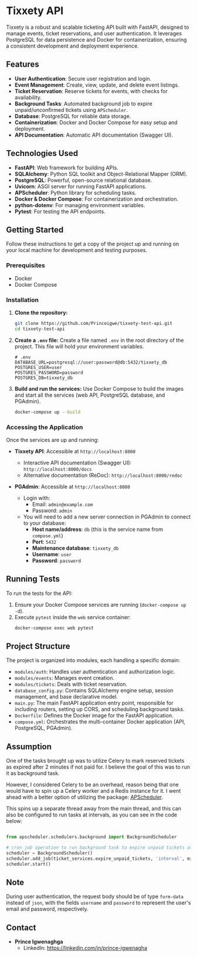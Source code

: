 # Tixxety API

Tixxety is a robust and scalable ticketing API built with FastAPI, designed to manage events, ticket reservations, and user authentication. It leverages PostgreSQL for data persistence and Docker for containerization, ensuring a consistent development and deployment experience.

## Features

*   **User Authentication**: Secure user registration and login.
*   **Event Management**: Create, view, update, and delete event listings.
*   **Ticket Reservation**: Reserve tickets for events, with checks for availability.
*   **Background Tasks**: Automated background job to expire unpaid/unconfirmed tickets using `APScheduler`.
*   **Database**: PostgreSQL for reliable data storage.
*   **Containerization**: Docker and Docker Compose for easy setup and deployment.
*   **API Documentation**: Automatic API documentation (Swagger UI).

## Technologies Used

*   **FastAPI**: Web framework for building APIs.
*   **SQLAlchemy**: Python SQL toolkit and Object-Relational Mapper (ORM).
*   **PostgreSQL**: Powerful, open-source relational database.
*   **Uvicorn**: ASGI server for running FastAPI applications.
*   **APScheduler**: Python library for scheduling tasks.
*   **Docker & Docker Compose**: For containerization and orchestration.
*   **python-dotenv**: For managing environment variables.
*   **Pytest**: For testing the API endpoints.

## Getting Started

Follow these instructions to get a copy of the project up and running on your local machine for development and testing purposes.

### Prerequisites

*   Docker
*   Docker Compose

### Installation

1.  **Clone the repository:**
    ```bash
    git clone https://github.com/Princeigwe/tixxety-test-api.git
    cd tixxety-test-api
    ```

2.  **Create a `.env` file:**
    Create a file named `.env` in the root directory of the project. This file will hold your environment variables.
    ```
    # .env
    DATABASE_URL=postgresql://user:password@db:5432/tixxety_db
    POSTGRES_USER=user
    POSTGRES_PASSWORD=password
    POSTGRES_DB=tixxety_db
    ```


3.  **Build and run the services:**
    Use Docker Compose to build the images and start all the services (web API, PostgreSQL database, and PGAdmin).
    ```bash
    docker-compose up --build 
    ```
### Accessing the Application

Once the services are up and running:

*   **Tixxety API**: Accessible at `http://localhost:8000`
    *   Interactive API documentation (Swagger UI): `http://localhost:8000/docs`
    *   Alternative documentation (ReDoc): `http://localhost:8000/redoc`

*   **PGAdmin**: Accessible at `http://localhost:8080`
    *   Login with:
        *   Email: `admin@example.com`
        *   Password: `admin`
    *   You will need to add a new server connection in PGAdmin to connect to your database:
        *   **Host name/address**: `db` (this is the service name from `compose.yml`)
        *   **Port**: `5432`
        *   **Maintenance database**: `tixxety_db`
        *   **Username**: `user`
        *   **Password**: `password`

## Running Tests

To run the tests for the API:

1.  Ensure your Docker Compose services are running (`docker-compose up -d`).
2.  Execute `pytest` inside the `web` service container:
    ```bash
    docker-compose exec web pytest
    ```
## Project Structure

The project is organized into modules, each handling a specific domain:

*   `modules/auth`: Handles user authentication and authorization logic.
*   `modules/events`: Manages event creation.
*   `modules/tickets`: Deals with ticket reservation.
*   `database_config.py`: Contains SQLAlchemy engine setup, session management, and base declarative model.
*   `main.py`: The main FastAPI application entry point, responsible for including routers, setting up CORS, and scheduling background tasks.
*   `Dockerfile`: Defines the Docker image for the FastAPI application.
*   `compose.yml`: Orchestrates the multi-container Docker application (API, PostgreSQL, PGAdmin).

## Assumption
One of the tasks brought up was to utilize Celery to mark reserved tickets as expired after 2 minutes if not paid for. I believe the goal of this was to run it  as background task. 

However, I considered Celery to be an overhead, reason being that one would have to spin up a Celery worker and a Redis instance for it. I went ahead with a better option of utilizing the package: [APScheduler](https://pypi.org/project/APScheduler/). 

This spins up a separate thread away from the main thread, and this can also be configured to run tasks at intervals, as you can see in the code below:
```python

from apscheduler.schedulers.background import BackgroundScheduler

# cron job operation to run background task to expire unpaid tickets at 1-minute intervals
scheduler = BackgroundScheduler()
scheduler.add_job(ticket_services.expire_unpaid_tickets, 'interval', minutes=1) 
scheduler.start()
```

## Note
During user authentication, the request body should be of type `form-data` instead of `json`, with the fields `username` and `password` to represent the user's email and password, respectively.


## Contact

*   **Prince Igwenaghga**
    *   LinkedIn: https://linkedin.com/in/prince-igwenagha
